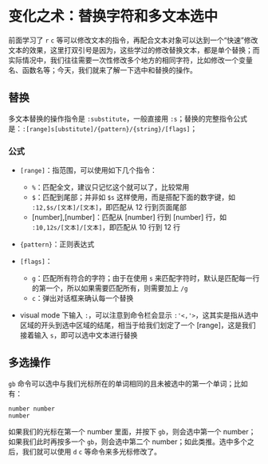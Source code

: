 # 变化之术：替换字符和多文本选中

前面学习了 `r` `c` 等可以修改文本的指令，再配合文本对象可以达到一个“快速”修改文本的效果，这里打双引号是因为，这些学过的修改替换文本，都是单个替换；而实际情况中，我们往往需要一次性修改多个地方的相同字符，比如修改一个变量名、函数名等；今天，我们就来了解一下选中和替换的操作。

## 替换

  多文本替换的操作指令是 `:substitute`，一般直接用 `:s`；替换的完整指令公式是：`:[range]s[ubstitute]/{pattern}/{string}/[flags]`；
 
### 公式
  - `[range]`：指范围，可以使用如下几个指令：
    * `%`：匹配全文，建议只记忆这个就可以了，比较常用
    * `$`：匹配到尾部；并非如 `$s` 这样使用，而是搭配下面的数字键，如 `:12,$s/[文本]/[文本]`，即匹配从 12 行到页面尾部
    * [number],[number]：匹配从 [number] 行到 [number] 行，如 `:10,12s/[文本]/[文本]`，即匹配从 10 行到 12 行

  - `{pattern}`：正则表达式
  - `[flags]`：
    * `g`：匹配所有符合的字符；由于在使用 `s` 来匹配字符时，默认是匹配每一行的第一个，所以如果需要匹配所有，则需要加上 `/g`
    * `c`：弹出对话框来确认每一个替换
  - visual mode 下输入 `:`，可以注意到命令栏会显示 `:'<,'>`，这其实是指从选中区域的开头到选中区域的结尾，相当于给我们划定了一个 [range]，这是我们接着输入 `s`，即可以选中文本进行替换
## 多选操作

  `gb` 命令可以选中与我们光标所在的单词相同的且未被选中的第一个单词；比如有：

  ```
  number number
  number
  ```

  如果我们的光标在第一个 number 里面，并按下 `gb`，则会选中第一个 number；如果我们此时再按多一个 `gb`，则会选中第二个 number；如此类推。选中多个之后，我们就可以使用 `d` `c` 等命令来多光标修改了。